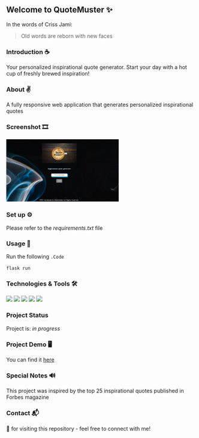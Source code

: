 ## Welcome to QuoteMuster ✨
In the words of Criss Jami:
> Old words are reborn with new faces

### Introduction ☕
Your personalized inspirational quote generator. Start your day with a hot cup of freshly brewed inspiration!

### About ✌
A fully responsive web application that generates personalized inspirational quotes 

### Screenshot 🎞
[<img src="static\img\quoteMusterSnip.JPG" width=300/>](static\img\quoteMusterSnip.JPG)

### Set up ⚙
Please refer to the _requirements.txt_ file

### Usage 🔌
Run the following  `.Code`
```
flask run
```
### Technologies & Tools 🛠 
![](https://img.shields.io/badge/Code-Python-%2300A98F?logo=python&logoColor=white)
![](https://img.shields.io/badge/MarkUp-HTML5-%2300A98F?logo=html5&logoColor=white)
![](https://img.shields.io/badge/Style-CSS-%2300A98F?logo=css3&logoColor=white)
![](https://img.shields.io/badge/Web-Flask-%2300A98F?logo=flask&logoColor=white)
![](https://img.shields.io/badge/Editor-VSCode-%2300A98F?logo=visualstudiocode&logoColor=white)

### Project Status ##
Project is: _in progress_

### Project Demo 🖥
You can find it [here](https://quotemuster.herokuapp.com/)

### Special Notes 🔊
This project was inspired by the top 25 inspirational quotes published in Forbes magazine

### Contact 📬
🙏 for visiting this repository - feel free to connect with me!





